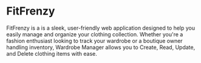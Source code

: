 # FitFrenzy
FitFrenzy is a  is a sleek, user-friendly web application designed to help you easily manage and organize your clothing collection. Whether you're a fashion enthusiast looking to track your wardrobe or a boutique owner handling inventory, Wardrobe Manager allows you to Create, Read, Update, and Delete clothing items with ease.
